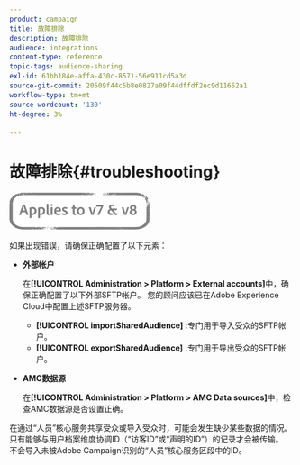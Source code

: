 ```yaml
---
product: campaign
title: 故障排除
description: 故障排除
audience: integrations
content-type: reference
topic-tags: audience-sharing
exl-id: 61bb184e-affa-430c-8571-56e911cd5a3d
source-git-commit: 20509f44c5b8e0827a09f44dffdf2ec9d11652a1
workflow-type: tm+mt
source-wordcount: '130'
ht-degree: 3%

---
```


# 故障排除{#troubleshooting}

![](../../assets/common.svg)

如果出现错误，请确保正确配置了以下元素：

* **外部帐户**

   在&#x200B;**[!UICONTROL Administration > Platform > External accounts]**&#x200B;中，确保正确配置了以下外部SFTP帐户。 您的顾问应该已在Adobe Experience Cloud中配置上述SFTP服务器。

   * **[!UICONTROL importSharedAudience]** :专门用于导入受众的SFTP帐户。
   * **[!UICONTROL exportSharedAudience]** :专门用于导出受众的SFTP帐户。

* **AMC数据源**

   在&#x200B;**[!UICONTROL Administration > Platform > AMC Data sources]**&#x200B;中，检查AMC数据源是否设置正确。

在通过“人员”核心服务共享受众或导入受众时，可能会发生缺少某些数据的情况。 只有能够与用户档案维度协调ID（“访客ID”或“声明的ID”）的记录才会被传输。 不会导入未被Adobe Campaign识别的“人员”核心服务区段中的ID。
